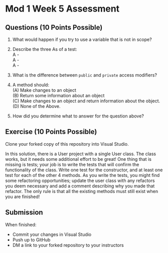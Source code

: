 # Mod 1 Week 5 Assessment

## Questions (10 Points Possible)
1. What would happen if you try to use a variable that is not in scope?

2. Describe the three As of a test:  
A -   
A -   
A -   

3. What is the difference between `public` and `private` access modifiers?

4. A method should:  
(A) Make changes to an object  
(B) Return some information about an object  
(C) Make changes to an object and return information about the object.  
(D) None of the Above.  

5. How did you determine what to answer for the question above?

## Exercise (10 Points Possible)

Clone your forked copy of this repository into Visual Studio.  

In this solution, there is a User project with a single User class.  The class works, but it needs some additional effort to be great! One thing that is missing is tests; your job is to write the tests that will confirm the functionality of the class. Write one test for the constructor, and at least one test for each of the other 4 methods. As you write the tests, you might find some refactoring opportunities; update the user class with any refactors you deem necessary and add a comment describing why you made that refactor.  The only rule is that all the existing methods must still exist when you are finished!


## Submission

When finished:
* Commit your changes in Visual Studio
* Push up to GitHub
* DM a link to your forked repository to your instructors
